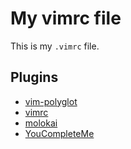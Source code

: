 # My vimrc file

This is my `.vimrc` file.

## Plugins
- [vim-polyglot](https://github.com/sheerun/vim-polyglot/blob/master/README.md)
- [vimrc](https://github.com/sheerun/vimrc)
- [molokai](https://github.com/tomasr/molokai)
- [YouCompleteMe](https://github.com/ycm-core/YouCompleteMe)
